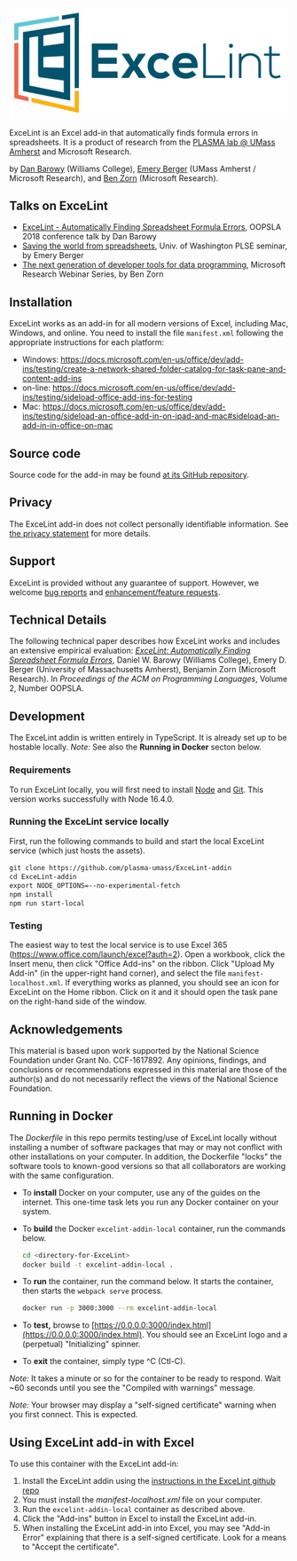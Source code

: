 ![\[ExceLint logo\]](logos/ExceLint/ExceLint.png)

ExceLint is an Excel add-in that automatically finds formula errors in
spreadsheets. It is a product of research from the [PLASMA lab @ UMass
Amherst](https://plasma-umass.org) and Microsoft Research.

by [Dan Barowy](http://www.cs.williams.edu/~dbarowy/) (Williams
College), [Emery Berger](https://www.emeryberger.com/) (UMass Amherst /
Microsoft Research), and [Ben
Zorn](https://www.microsoft.com/en-us/research/people/zorn/) (Microsoft
Research).

## Talks on ExceLint

* [ExceLint - Automatically Finding Spreadsheet Formula Errors](https://www.youtube.com/watch?v=rEwUA0h2dsw), OOPSLA 2018 conference talk by Dan Barowy
* [Saving the world from spreadsheets](https://www.youtube.com/watch?list=SRYearby%20Super%20Mesh%20Task%20Chair&v=GyWKxFxyyrQ), Univ. of Washington PLSE seminar, by Emery Berger
* [The next generation of developer tools for data programming](https://note.microsoft.com/MSR-Webinar-Data-Programming-Registration-On-Demand.html), Microsoft Research Webinar Series, by Ben Zorn


## Installation

ExceLint works as an add-in for all modern versions of Excel, including Mac, Windows, and online.
You need to install the file `manifest.xml` following the appropriate instructions for each platform:

* Windows: https://docs.microsoft.com/en-us/office/dev/add-ins/testing/create-a-network-shared-folder-catalog-for-task-pane-and-content-add-ins
* on-line: https://docs.microsoft.com/en-us/office/dev/add-ins/testing/sideload-office-add-ins-for-testing
* Mac: https://docs.microsoft.com/en-us/office/dev/add-ins/testing/sideload-an-office-add-in-on-ipad-and-mac#sideload-an-add-in-in-office-on-mac


## Source code

Source code for the add-in may be found [at its GitHub
repository](https://github.com/plasma-umass/ExceLint-addin).

## Privacy

The ExceLint add-in does not collect personally identifiable
information. See [the privacy statement](privacy.html) for more details.

## Support

ExceLint is provided without any guarantee of support. However, we
welcome [bug
reports](https://github.com/plasma-umass/ExceLint-addin/issues/new?assignees=dbarowy%2C+emeryberger%2C+bzorn&labels=bug&template=bug_report.md&title=)
and [enhancement/feature
requests](https://github.com/plasma-umass/ExceLint-addin/issues/new?assignees=dbarowy%2C+emeryberger%2C+bzorn&labels=enhancement&template=feature_request.md&title=).

## Technical Details

The following technical paper describes how ExceLint works and includes
an extensive empirical evaluation: [*ExceLint: Automatically Finding
Spreadsheet Formula
Errors*](https://github.com/ExceLint/ExceLint/blob/master/ExceLint-OOPSLA2018.pdf),
Daniel W. Barowy (Williams College), Emery D. Berger (University of
Massachusetts Amherst), Benjamin Zorn (Microsoft Research). In
*Proceedings of the ACM on Programming Languages*, Volume 2, Number
OOPSLA.

## Development

The ExceLint addin is written entirely in TypeScript. It is already set up to be hostable locally.
_Note:_ See also the **Running in Docker** secton below.

### Requirements

To run ExceLint locally, you will first need to install [Node](https://nodejs.org/en/) and [Git](https://git-scm.com/downloads).
This version works successfully with Node 16.4.0.

### Running the ExceLint service locally

First, run the following commands to build and start the local ExceLint service (which just hosts the assets).

```
git clone https://github.com/plasma-umass/ExceLint-addin
cd ExceLint-addin
export NODE_OPTIONS=--no-experimental-fetch
npm install
npm run start-local
```

### Testing

The easiest way to test the local service is to use Excel 365
(https://www.office.com/launch/excel?auth=2). Open a workbook, click
the Insert menu, then click "Office Add-ins" on the ribbon. Click
"Upload My Add-in" (in the upper-right hand corner), and select the
file `manifest-localhost.xml`. If everything works as planned, you should
see an icon for ExceLint on the Home ribbon. Click on it and it should open
the task pane on the right-hand side of the window.

## Acknowledgements

This material is based upon work supported by the National Science
Foundation under Grant No. CCF-1617892. Any opinions, findings, and
conclusions or recommendations expressed in this material are those
of the author(s) and do not necessarily reflect the views of the National
Science Foundation.

## Running in Docker

The _Dockerfile_ in this repo permits testing/use of ExceLint locally without
installing a number of software packages that may or may not conflict
with other installations on your computer.
In addition, the Dockerfile "locks" the software tools to known-good versions
so that all collaborators are working with the same configuration.

- To **install** Docker on your computer, use any of the guides on the internet.
This one-time task lets you run any Docker container on your system.

- To **build** the Docker `excelint-addin-local` container,
run the commands below.

    ```bash
    cd <directory-for-ExceLint>
    docker build -t excelint-addin-local .
    ```

- To **run** the container, run the command below.
It starts the container, then starts the `webpack serve` process.

    ```bash
    docker run -p 3000:3000 --rm excelint-addin-local
    ```

- To **test,** browse to
[https://0.0.0.0:3000/index.html](https://0.0.0.0:3000/index.html).
You should see an ExceLint logo and a (perpetual) "Initializing" spinner.

- To **exit** the container, simply type ^C (Ctl-C).

_Note:_ It takes a minute or so for the container to be ready to respond.
Wait ~60 seconds until you see the "Compiled with warnings" message.

_Note:_ Your browser may display a "self-signed certificate"
warning when you first connect. This is expected.

## Using ExceLint add-in with Excel

To use this container with the ExceLint add-in:

1. Install the ExceLint addin using the
[instructions in the ExceLint github repo](https://github.com/ExceLint/ExceLint-addin#installation)
2. You must install the _manifest-localhost.xml_ file on your computer.
3. Run the `excelint-addin-local` container as described above.
4. Click the "Add-ins" button in Excel to install the ExceLint add-in.
5. When installing the ExceLint add-in into Excel, you may see
"Add-in Error" explaining that there is a self-signed certificate.
Look for a means to "Accept the certificate".
